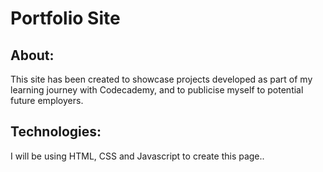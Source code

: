 # Portfolio Site

## About:

This site has been created to showcase projects developed as part of my learning journey with Codecademy, and to publicise myself to potential future employers.

## Technologies:

I will be using HTML, CSS and Javascript to create this page..
